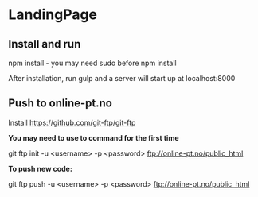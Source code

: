 LandingPage
===========
## Install and run
npm install - you may need sudo before npm install

After installation, run gulp and a server will start up at localhost:8000 

## Push to online-pt.no
Install https://github.com/git-ftp/git-ftp 

**You may need to use to command for the first time**

git ftp init -u &lt;username&gt; -p &lt;password&gt; ftp://online-pt.no/public_html

**To push new code:**

git ftp push -u &lt;username&gt; -p &lt;password&gt; ftp://online-pt.no/public_html

